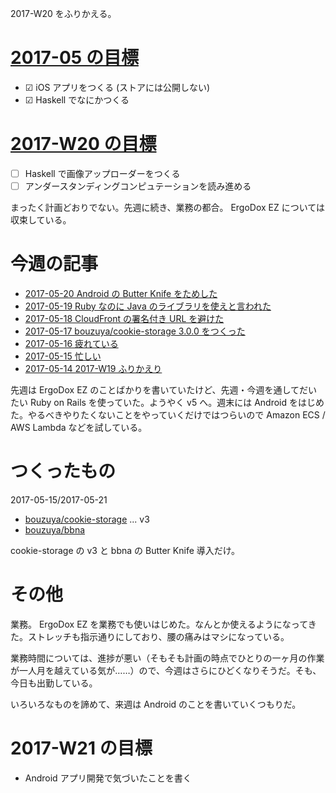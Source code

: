 2017-W20 をふりかえる。

# [2017-05 の目標][2017-04-30]

- ☑ iOS アプリをつくる (ストアには公開しない)
- ☑ Haskell でなにかつくる

# [2017-W20 の目標][2017-05-14]

- ☐ Haskell で画像アップローダーをつくる
- ☐ アンダースタンディングコンピュテーションを読み進める

まったく計画どおりでない。先週に続き、業務の都合。 ErgoDox EZ については収束している。

# 今週の記事

- [2017-05-20 Android の Butter Knife をためした][2017-05-20]
- [2017-05-19 Ruby なのに Java のライブラリを使えと言われた][2017-05-19]
- [2017-05-18 CloudFront の署名付き URL を避けた][2017-05-18]
- [2017-05-17 bouzuya/cookie-storage 3.0.0 をつくった][2017-05-17]
- [2017-05-16 疲れている][2017-05-16]
- [2017-05-15 忙しい][2017-05-15]
- [2017-05-14 2017-W19 ふりかえり][2017-05-14]

先週は ErgoDox EZ のことばかりを書いていたけど、先週・今週を通してだいたい Ruby on Rails を使っていた。ようやく v5 へ。週末には Android をはじめた。やるべきやりたくないことをやっていくだけではつらいので Amazon ECS / AWS Lambda などを試している。

# つくったもの

2017-05-15/2017-05-21

- [bouzuya/cookie-storage][] ... v3
- [bouzuya/bbna][]

cookie-storage の v3 と bbna の Butter Knife 導入だけ。

# その他

業務。 ErgoDox EZ を業務でも使いはじめた。なんとか使えるようになってきた。ストレッチも指示通りにしており、腰の痛みはマシになっている。

業務時間については、進捗が悪い（そもそも計画の時点でひとりの一ヶ月の作業が一人月を越えている気が……）ので、今週はさらにひどくなりそうだ。そも、今日も出勤している。

いろいろなものを諦めて、来週は Android のことを書いていくつもりだ。

# 2017-W21 の目標

- Android アプリ開発で気づいたことを書く

[2017-04-30]: https://blog.bouzuya.net/2017/04/30/
[2017-05-14]: https://blog.bouzuya.net/2017/05/14/
[2017-05-15]: https://blog.bouzuya.net/2017/05/15/
[2017-05-16]: https://blog.bouzuya.net/2017/05/16/
[2017-05-17]: https://blog.bouzuya.net/2017/05/17/
[2017-05-18]: https://blog.bouzuya.net/2017/05/18/
[2017-05-19]: https://blog.bouzuya.net/2017/05/19/
[2017-05-20]: https://blog.bouzuya.net/2017/05/20/
[bouzuya/bbna]: https://github.com/bouzuya/bbna
[bouzuya/cookie-storage]: https://github.com/bouzuya/cookie-storage
